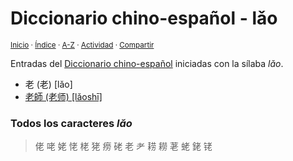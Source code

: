 # Diccionario chino-español - lǎo
<sup>[Inicio](../index.md) · [Índice](../indices/chino-espanol.md#silaba-lao) · [A-Z](../indices/alfabetico.md) · [Actividad](../indices/actividad.md) · [Compartir](https://x.com/intent/tweet?text=Entradas%20del%20Diccionario%20chino-espa%C3%B1ol%20iniciadas%20en%20%C2%ABl%C7%8Eo%C2%BB.%0A%E2%86%92%20https%3A%2F%2Fjucardus.github.io%2Findices%2Fchino-espanol-lao3.html%0A%0A%23chn_espnl_jucardus%20%23indcs_jucardus%0A%40jucardus)</sup>

Entradas del [Diccionario chino-español](../indices/chino-espanol.md#silaba-lao) iniciadas con la sílaba _lǎo_.

* 老 (老) [lǎo]
* [老師 (老师) [lǎoshī]](../contenido/l/a/o/lao3-shi1.md)

### Todos los caracteres _lǎo_

> 佬 咾 姥 恅 栳 狫 痨 硓 老 耂 耢 耮 荖 蛯 銠 铑
